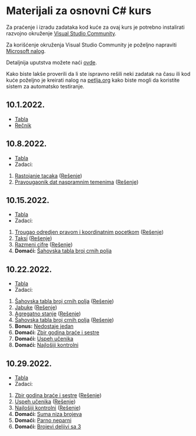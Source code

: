 # Materijali za osnovni C# kurs
Za praćenje i izradu zadataka kod kuće za ovaj kurs je potrebno instalirati razvojno okruženje [Visual Studio Community](https://visualstudio.microsoft.com/downloads/).

Za korišćenje okruženja Visual Studio Community je poželjno napraviti [Microsoft nalog](https://login.live.com/).

Detaljnija uputstva možete naći [ovde](https://petlja.org/biblioteka/r/lekcije/prirucnik-csharp/instalacija-razvojnog-okruzenja).

Kako biste lakše proverili da li ste ispravno rešili neki zadatak na času ili kod kuće poželjno je kreirati nalog na [petlja.org](https://petlja.org/) kako biste mogli da koristite sistem za automatsko testiranje. 


## 10.1.2022.
  * [Tabla](https://github.com/oneskovic/kurs_2022/blob/gh-pages/table/10.1.2022.pdf)
  * [Rečnik](https://recnik-lns.web.app/)


## 10.8.2022.
  * [Tabla](https://github.com/oneskovic/kurs_2022/blob/gh-pages/table/10.8.2022.pdf)
  * Zadaci:
  1. [Rastojanje tacaka](https://petlja.org/biblioteka/r/Zbirka/rastojanje_tacaka) ([Rešenje](https://github.com/oneskovic/kurs_2022/blob/gh-pages/kodovi/10.8.2022/rastojanje_tacaka.cs))
  2. [Pravougaonik dat naspramnim temenima](https://petlja.org/biblioteka/r/Zbirka/pravougaonik_dat_naspramnim_temenima) ([Rešenje](https://github.com/oneskovic/kurs_2022/blob/gh-pages/kodovi/10.8.2022/pravougaonik_dat_naspramnim_temenima.cs))


## 10.15.2022.
  * [Tabla](https://github.com/oneskovic/kurs_2022/blob/gh-pages/table/10.15.2022.pdf)
  * Zadaci:
  1. [Trougao odredjen pravom i koordinatnim pocetkom](https://petlja.org/biblioteka/r/Zbirka/trougao_odredjen_pravom_i_koordinatnim_pocetkom) ([Rešenje](https://github.com/oneskovic/kurs_2022/blob/gh-pages/kodovi/10.15.2022/trougao_odredjen_pravom_i_koordinatnim_pocetkom.cs))
  2. [Taksi](https://petlja.org/biblioteka/r/Zbirka/taksi) ([Rešenje](https://github.com/oneskovic/kurs_2022/blob/gh-pages/kodovi/10.15.2022/taksi.cs))
  3. [Razmeni cifre](https://petlja.org/biblioteka/r/Zbirka/razmeni_cifre) ([Rešenje](https://github.com/oneskovic/kurs_2022/blob/gh-pages/kodovi/10.15.2022/razmeni_cifre.cs))
  4. **Domaći:** [Šahovska tabla broj crnih polja](https://petlja.org/biblioteka/r/Zbirka/sahovska_tabla_broj_crnih_polja)


## 10.22.2022.
  * [Tabla](https://github.com/oneskovic/kurs_2022/blob/gh-pages/table/10.22.2022.pdf)
  * Zadaci:
  1. [Šahovska tabla broj crnih polja](https://petlja.org/biblioteka/r/Zbirka/sahovska_tabla_broj_crnih_polja) ([Rešenje](https://github.com/oneskovic/kurs_2022/blob/gh-pages/kodovi/10.22.2022/sahovska_tabla_broj_crnih_polja.cs))
  2. [Jabuke](https://petlja.org/biblioteka/r/Zbirka/jabuke) ([Rešenje](https://github.com/oneskovic/kurs_2022/blob/gh-pages/kodovi/10.22.2022/jabuke.cs))
  3. [Agregatno stanje](https://petlja.org/biblioteka/r/Zbirka/agregatno_stanje) ([Rešenje](https://github.com/oneskovic/kurs_2022/blob/gh-pages/kodovi/10.22.2022/agregatno_stanje.cs))
  4. [Šahovska tabla broj crnih polja](https://petlja.org/biblioteka/r/Zbirka/sahovska_tabla_broj_crnih_polja) ([Rešenje](https://github.com/oneskovic/kurs_2022/blob/gh-pages/kodovi/10.22.2022/sahovska_tabla_broj_crnih_polja.cs))
  6. **Bonus:** [Nedostaje jedan](https://oneskovic.github.io/kurs_2022/zadaci/nedostaje_jedan)
  5. **Domaći:** [Zbir godina braće i sestre](https://petlja.org/biblioteka/r/Zbirka/zbir_godina_brace_i_sestre)
  6. **Domaći:** [Uspeh učenika](https://petlja.org/biblioteka/r/Zbirka/uspeh_ucenika)
  7. **Domaći:** [Najlošiji kontrolni](https://petlja.org/biblioteka/r/Zbirka/najlosiji_kontrolni)


## 10.29.2022.
  * [Tabla](https://github.com/oneskovic/kurs_2022/blob/gh-pages/table/10.29.2022.pdf)
  * Zadaci:
  1. [Zbir godina braće i sestre](https://petlja.org/biblioteka/r/Zbirka/zbir_godina_brace_i_sestre) ([Rešenje](https://github.com/oneskovic/kurs_2022/blob/gh-pages/kodovi/10.29.2022/zbir_godina_brace_i_sestre.cs))
  2. [Uspeh učenika](https://petlja.org/biblioteka/r/Zbirka/uspeh_ucenika) ([Rešenje](https://github.com/oneskovic/kurs_2022/blob/gh-pages/kodovi/10.29.2022/uspeh_ucenika.cs))
  3. [Najlošiji kontrolni](https://petlja.org/biblioteka/r/Zbirka/najlosiji_kontrolni) ([Rešenje](https://github.com/oneskovic/kurs_2022/blob/gh-pages/kodovi/10.29.2022/najlosiji_kontrolni.cs))
  4. **Domaći:** [Suma niza brojeva](https://petlja.org/biblioteka/r/Zbirka/suma_geometrijskog_niza)
  5. **Domaći:** [Parno neparni](https://petlja.org/biblioteka/r/Zbirka/parno_neparni)
  6. **Domaći:** [Brojevi deljivi sa 3](https://petlja.org/biblioteka/r/Zbirka/brojevi_deljivi_sa_3)


